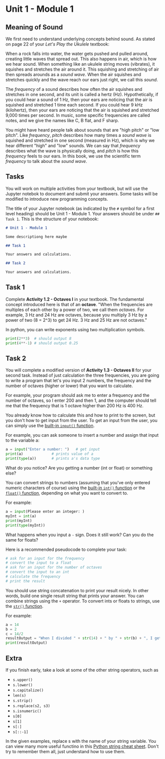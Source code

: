 # Unit 1 - Module 1

## Meaning of Sound
We first need to understand underlying concepts behind sound.  As stated on page 22 of your _Let's Play the Ukulele_ textbook:

When a rock falls into water, the water gets pushed and pulled around, creating little waves that spread out. This also happens in air, which is how we hear sound. When something like an ukulele string moves (vibrates), it squishes and stretches the air around it. This squishing and stretching of air then spreads arounds as a _sound wave_. When the air squishes and stretches quickly and the wave reach our ears just right, we call this _sound_.

The _frequency_ of a sound describes how often the air squishes and stretches in one second, and its unit is called a hertz (Hz). Hypothetically, if you could hear a sound of 1 Hz, then your ears are noticing that the air is squished and stretched 1 time each second. If you could hear 9 kHz (kilohertz), then your ears are noticing that the air is squished and stretched 9,000 times per second. In music, some specific frequencies are called notes, and we give the names like C, B flat, and F sharp.

You might have heard people talk about sounds that are "high pitch" or "low pitch". Like _frequency_, _pitch_ describes how many times a _sound wave_ is squished and stretched in one second (measured in Hz), which is why we hear different "high" and "low" sounds. We can say that _frequency_ describes what the wave is physically doing, and _pitch_ is how this _frequency_ feels to our ears. In this book, we use the scientific term _frequency_ to talk about the _sound wave_.

## Tasks
You will work on multiple activities from your textbook, but will use the Jupyter notebok to document and submit your answers. Some tasks will be modified to introduce new programming concepts.

The title of your Jupyter notebook (as indicated by the `#` symbol for a first level heading) should be Unit 1 - Module 1. Your answers should be under `## Task 1`. This is the structure of your notebook:

```md
# Unit 1 - Module 1

Some descriptiong here maybe

## Task 1

Your answers and calculations.

## Task 2

Your answers and calculations.

```

## Task 1

Complete **Activity 1.2 - Octaves I** in your textbook. The fundamental concept introduced here is that of an **octave**. "When the frequencies are multiples of each other by a power of two, we call them _octaves_. For example, 3 Hz and 24 Hz are octaves, because you multiply 3 Hz by a power of two (8 = 2^3) to get 24 Hz. 3 Hz and 25 Hz are not octaves."

In python, you can write exponents using two multiplication symbols.
```py
print(2**3)  # should output 8
print(4**-1) # should output 0.25
```

## Task 2

You will complete a modified version of **Activity 1.3 - Octaves II** for your second task. Instead of just calculation the three frequencies, you are going to write a program that let's you input 2 numbers, the frequency and the number of octaves (higher or lower) that you want to calculate.

For example, your program should ask me to enter a frequency and the number of octaves, so I enter 200 and then 1, and the computer should tell me that the frequency that is 1 octave higher than 200 Hz is 400 Hz.

You already know how to calculate this and how to print to the screen, but you don't how to get input from the user. To get an input from the user, you can simply use the [built-in `input()` function](https://docs.python.org/3/library/functions.html#input).

For example, you can ask someone to insert a number and assign that input to the variable a:
```py
a = input("Enter a number: ")   # get input
print(a)             # prints value of a
print(type(a))       # prints a's data type
```

What do you notice? Are you getting a number (int or float) or something else?

You can convert strings to numbers (assuming that you've only entered numeric characters of course) using the [built-in `int()` function](https://docs.python.org/3/library/functions.html#int) or the [`float()` function](https://docs.python.org/3/library/functions.html#float), depending on what you want to convert to.

For example:
```py
a = input(Please enter an integer: )
myInt = int(a)
print(myInt)
print(type(myInt))
```

What happens when you input a `-` sign. Does it still work?
Can you do the same for floats?

Here is a recommended pseudocode to complete your task:
```py
# ask for an input for the frequency
# convert the input to a float
# ask for an input for the number of octaves
# convert the input to an int
# calculate the frequency
# print the result
```

You should use string concatenation to print your result nicely. In other words, build one single result string that prints your answer. You can combine strings using the `+` operator. To convert ints or floats to strings, use the [`str()` function](https://docs.python.org/3/library/functions.html#func-str).

For example:
```py
a = 14
b = 2
c = 14/2
resultOutput = "When I divided " + str(14) + " by " + str(b) + ", I get " + str(c) + "."
print(resultOutput)
```

## Extra

If you finish early, take a look at some of the other string operators, such as
* `s.upper()`
* `s.lower()`
* `s.capitalize()`
* `len(s)`
* `s.strip()`
* `s.replace(s2, s3)`
* `s.isnumeric()`
* `s[0]`
* `s[1]`
* `s[:]`
* `s[::-1]`

In the given examples, replace s with the name of your string variable. You can view many more useful functino in this [Python string cheat sheet]( https://www.shortcutfoo.com/app/dojos/python-strings/cheatsheet). Don't try to remember them all, just understand how to use them. 
